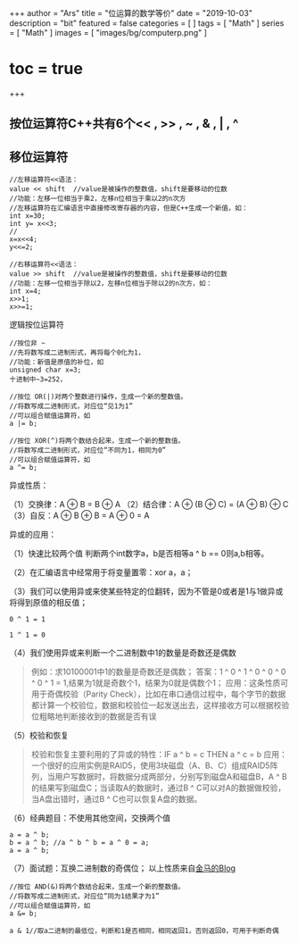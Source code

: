 +++
author = "Ars"
title = "位运算的数学等价"
date = "2019-10-03"
description = "bit"
featured = false
categories = [
]
tags = [
  "Math"
]
series = [
  "Math"
]
images = [
  "images/bg/computerp.png"
]
# toc = true
+++

## 按位运算符C++共有6个<< , >> , ~ , & , | , ^

## 移位运算符
```none
//左移运算符<<语法：
value << shift  //value是被操作的整数值，shift是要移动的位数
//功能：左移一位相当于乘2，左移n位相当于乘以2的n次方
//左移运算符在汇编语言中直接修改寄存器的内容，但是C++生成一个新值，如：
int x=30;
int y= x<<3;
//
x=x<<4;
y<<=2;
```

```none
//右移运算符<<语法：
value >> shift  //value是被操作的整数值，shift是要移动的位数
//功能：左移一位相当于除以2，左移n位相当于除以2的n次方，如：
int x=4;
x>>1;
x>>=1;
```
逻辑按位运算符

```none
//按位非 ~
//先将数写成二进制形式，再将每个0化为1，
//功能：新值是原值的补位，如
unsigned char x=3;
十进制中~3=252，
```

```none
//按位 OR(|)对两个整数进行操作，生成一个新的整数值。
//将数写成二进制形式，对应位“见1为1”
//可以组合赋值运算符，如
a |= b;
```

```none
//按位 XOR(^)将两个数结合起来，生成一个新的整数值。
//将数写成二进制形式，对应位“不同为1，相同为0”
//可以组合赋值运算符，如
a ^= b;
```
异或性质：

（1）交换律：A ⊕ B = B ⊕ A
（2）结合律：A ⊕ (B ⊕ C) = (A ⊕ B) ⊕ C
（3）自反：A ⊕ B ⊕ B = A ⊕ 0 = A

异或的应用：

（1）快速比较两个值
判断两个int数字a，b是否相等a ^ b == 0则a,b相等。

（2）在汇编语言中经常用于将变量置零：xor a，a；

（3）我们可以使用异或来使某些特定的位翻转，因为不管是0或者是1与1做异或将得到原值的相反值；

```none
0 ^ 1 = 1

1 ^ 1 = 0
```
（4）我们使用异或来判断一个二进制数中1的数量是奇数还是偶数

> 例如：求10100001中1的数量是奇数还是偶数； 答案：1 ^ 0 ^ 1 ^ 0 ^ 0 ^ 0 ^ 0 ^ 1 = 1,结果为1就是奇数个1，结果为0就是偶数个1； 应用：这条性质可用于奇偶校验（Parity Check），比如在串口通信过程中，每个字节的数据都计算一个校验位，数据和校验位一起发送出去，这样接收方可以根据校验位粗略地判断接收到的数据是否有误

（5）校验和恢复

> 校验和恢复主要利用的了异或的特性：IF a ^ b = c THEN a ^ c = b 应用：一个很好的应用实例是RAID5，使用3块磁盘（A、B、C）组成RAID5阵列，当用户写数据时，将数据分成两部分，分别写到磁盘A和磁盘B，A ^ B的结果写到磁盘C；当读取A的数据时，通过B ^ C可以对A的数据做校验，当A盘出错时，通过B ^ C也可以恢复A盘的数据。

（6）经典题目：不使用其他空间，交换两个值

```none
a = a ^ b;
b = a ^ b; //a ^ b ^ b = a ^ 0 = a;
a = a ^ b;
```
（7）面试题：互换二进制数的奇偶位；
以上性质来自[金马的Blog](https://www.lijinma.com/blog/2014/05/29/amazing-xor/)

```none
//按位 AND(&)将两个数结合起来，生成一个新的整数值。
//将数写成二进制形式，对应位“同为1结果才为1”
//可以组合赋值运算符，如
a &= b;

a & 1//取a二进制的最低位，判断和1是否相同，相同返回1，否则返回0，可用于判断奇偶
```
